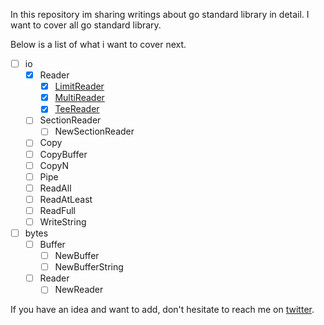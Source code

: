 In this repository im sharing writings about go standard library in detail. I want to cover all go standard library.

Below is a list of what i want to cover next. 

- [ ]  io
    - [x]  Reader
        - [x]  [LimitReader](https://github.com/MustafaNafizDurukan/GoStdLibExamples/tree/main/examples/io.LimitReader)
        - [x]  [MultiReader](https://github.com/MustafaNafizDurukan/GoStdLibExamples/tree/main/examples/io.MultiWriter)
        - [x]  [TeeReader](https://github.com/MustafaNafizDurukan/GoStdLibExamples/tree/main/examples/io.TeeReader)
    - [ ]  SectionReader
        - [ ]  NewSectionReader
    - [ ]  Copy
    - [ ]  CopyBuffer
    - [ ]  CopyN
    - [ ]  Pipe
    - [ ]  ReadAll
    - [ ]  ReadAtLeast
    - [ ]  ReadFull
    - [ ]  WriteString
- [ ]  bytes
    - [ ]  Buffer
        - [ ]  NewBuffer
        - [ ]  NewBufferString
    - [ ]  Reader
        - [ ]  NewReader

If you have an idea and want to add, don't hesitate to reach me on [twitter](https://twitter.com/mustafandurukan).